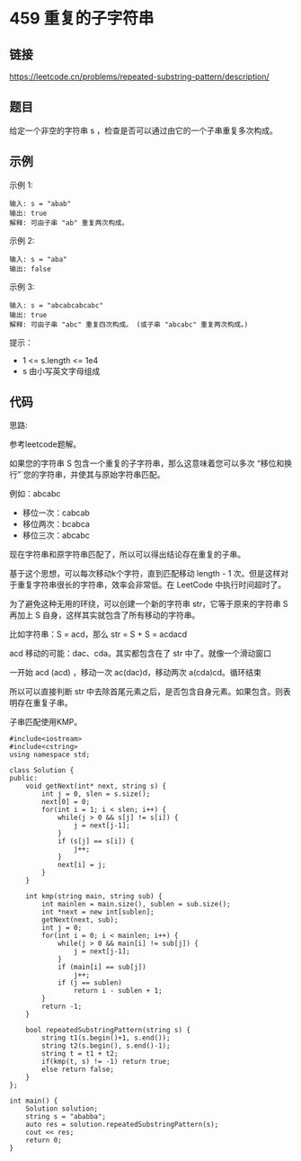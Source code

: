 # 459 重复的子字符串
## 链接
https://leetcode.cn/problems/repeated-substring-pattern/description/

## 题目 
给定一个非空的字符串 s ，检查是否可以通过由它的一个子串重复多次构成。

## 示例
示例 1:
```
输入: s = "abab"
输出: true
解释: 可由子串 "ab" 重复两次构成。
```
示例 2:
```
输入: s = "aba"
输出: false
```
示例 3:
```
输入: s = "abcabcabcabc"
输出: true
解释: 可由子串 "abc" 重复四次构成。 (或子串 "abcabc" 重复两次构成。)
```

提示：

- 1 <= s.length <= 1e4
- s 由小写英文字母组成 

## 代码
思路:

参考leetcode题解。

如果您的字符串 S 包含一个重复的子字符串，那么这意味着您可以多次 “移位和换行”`您的字符串，并使其与原始字符串匹配。

例如：abcabc

- 移位一次：cabcab
- 移位两次：bcabca
- 移位三次：abcabc

现在字符串和原字符串匹配了，所以可以得出结论存在重复的子串。

基于这个思想，可以每次移动k个字符，直到匹配移动 length - 1 次。但是这样对于重复字符串很长的字符串，效率会非常低。在 LeetCode 中执行时间超时了。

为了避免这种无用的环绕，可以创建一个新的字符串 str，它等于原来的字符串 S 再加上 S 自身，这样其实就包含了所有移动的字符串。

比如字符串：S = acd，那么 str = S + S = acdacd

acd 移动的可能：dac、cda。其实都包含在了 str 中了。就像一个滑动窗口

一开始 acd (acd) ，移动一次 ac(dac)d，移动两次 a(cda)cd。循环结束

所以可以直接判断 str 中去除首尾元素之后，是否包含自身元素。如果包含。则表明存在重复子串。

子串匹配使用KMP。

```
#include<iostream>
#include<cstring>
using namespace std;

class Solution {
public:
	void getNext(int* next, string s) {
		int j = 0, slen = s.size();
		next[0] = 0;
		for(int i = 1; i < slen; i++) {
			while(j > 0 && s[j] != s[i]) {
				j = next[j-1];
			}
			if (s[j] == s[i]) {
				j++;
			}
			next[i] = j;
		}
	}
	
	int kmp(string main, string sub) {
		int mainlen = main.size(), sublen = sub.size();
		int *next = new int[sublen];
		getNext(next, sub);
		int j = 0;
		for(int i = 0; i < mainlen; i++) {
			while(j > 0 && main[i] != sub[j]) {
				j = next[j-1];
			}
			if (main[i] == sub[j])
				j++;
			if (j == sublen)
				return i - sublen + 1;
		}
		return -1;
	}
	
    bool repeatedSubstringPattern(string s) {
		string t1(s.begin()+1, s.end());
		string t2(s.begin(), s.end()-1);
		string t = t1 + t2;
		if(kmp(t, s) != -1) return true;
		else return false;
    }
};

int main() {
	Solution solution;
	string s = "ababba";
	auto res = solution.repeatedSubstringPattern(s);
	cout << res;
	return 0;
}
```